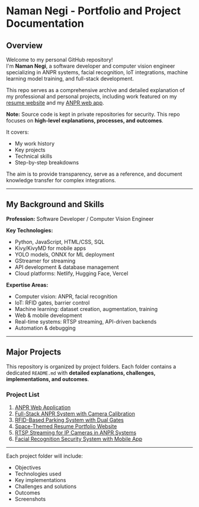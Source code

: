 # Naman Negi - Portfolio and Project Documentation

## Overview
Welcome to my personal GitHub repository!  
I'm **Naman Negi**, a software developer and computer vision engineer specializing in ANPR systems, facial recognition, IoT integrations, machine learning model training, and full-stack development.  

This repo serves as a comprehensive archive and detailed explanation of my professional and personal projects, including work featured on my [resume website](https://fantastic-travesseiro-3f7b27.netlify.app) and my [ANPR web app](https://huggingface.co/spaces/NamanNegi03/private-anpr-model).  

**Note:** Source code is kept in private repositories for security. This repo focuses on **high-level explanations, processes, and outcomes**.

It covers:
- My work history  
- Key projects  
- Technical skills  
- Step-by-step breakdowns  

The aim is to provide transparency, serve as a reference, and document knowledge transfer for complex integrations.  

---

## My Background and Skills
**Profession:** Software Developer / Computer Vision Engineer  

**Key Technologies:**  
- Python, JavaScript, HTML/CSS, SQL  
- Kivy/KivyMD for mobile apps  
- YOLO models, ONNX for ML deployment  
- GStreamer for streaming  
- API development & database management  
- Cloud platforms: Netlify, Hugging Face, Vercel  

**Expertise Areas:**  
- Computer vision: ANPR, facial recognition  
- IoT: RFID gates, barrier control  
- Machine learning: dataset creation, augmentation, training  
- Web & mobile development  
- Real-time systems: RTSP streaming, API-driven backends  
- Automation & debugging  

---

## Major Projects
This repository is organized by project folders. Each folder contains a dedicated `README.md` with **detailed explanations, challenges, implementations, and outcomes**.  

### Project List
1. [ANPR Web Application](projects/anpr-web-app/README.md)  
2. [Full-Stack ANPR System with Camera Calibration](projects/fullstack-anpr-system/README.md)  
3. [RFID-Based Parking System with Dual Gates](projects/rfid-parking-system/README.md)  
4. [Space-Themed Resume Portfolio Website](projects/portfolio-website/README.md)  
5. [RTSP Streaming for IP Cameras in ANPR Systems](projects/rtsp-streaming/README.md)  
6. [Facial Recognition Security System with Mobile App](projects/facial-recognition-app/README.md)  

---

Each project folder will include:  
- Objectives  
- Technologies used  
- Key implementations  
- Challenges and solutions  
- Outcomes  
- Screenshots 

